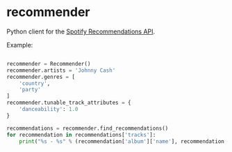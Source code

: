 # recommender

Python client for the [Spotify Recommendations API](https://developer.spotify.com/documentation/web-api/reference/browse/get-recommendations/). 

Example:

``` python

recommender = Recommender()
recommender.artists = 'Johnny Cash'
recommender.genres = [
    'country',
    'party'
]
recommender.tunable_track_attributes = {
    'danceability': 1.0
}

recommendations = recommender.find_recommendations()
for recommendation in recommendations['tracks']:
    print("%s - %s" % (recommendation['album']['name'], recommendation['album']['artists'][0]['name']))

```
